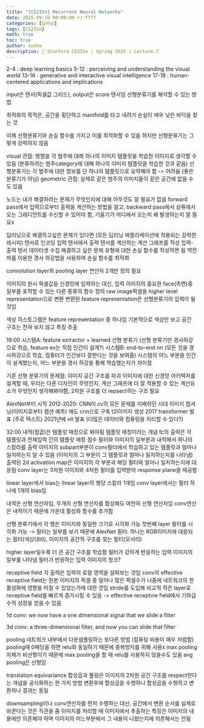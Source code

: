 ```yaml
---
title: "[CS231n] Recurrent Neural Networks"
date: 2025-09-10 00:00:00 +/-TTTT
categories: [딥러닝]
tags: [CS231n]
math: true
toc: true
author: sunho
description: 📖 Stanford CS231n | Spring 2025 | Lecture 7
---
```


2-4	: deep learning basics
5-12	: perceiving and understanding the visual world
13-16	: generative and interactive visual intelligence
17-18	: human-centered applications and implications

<Recap>
input은 텐서(픽셀값 그리드), output은 score 텐서임
선형분류기를 해석할 수 있는 방법

최적화의 목적은, 공간을 횡단하고 manifold를 타고 내려가 손실이 매우 낮은 바닥을 찾는 것

이제 선형분류기와 손실 함수를 가지고 이를 최적화할 수 있음
하지만 선형분류기는 그렇게 강력하지 않음

visual 관점: 행렬을 각 범주에 대해 하나의 이미지 템플릿을 학습한 이미지로 생각할 수 있음 (분류하려는 범주category에 대해 하나의 이미지 템플릿을 학습한 것과 같음)
선형분류기는 각 범주에 대한 정보를 단 하나의 템플릿으로 요약해야 함 -> 어려움 (좋은 분류기가 아님)
geometric 관점: 실제로 같은 범주의 이미지들이 같은 공간에 없을 수도 있음

노드는 내가 해결하려는 문제가 무엇인지에 대해 아무것도 알 필요가 없음
forward pass에서 입력으로부터 출력을 계산하는 방법을 알고, backward pass에서 상류에서 오는 그래디언트를 수신할 수 있어야 함, 기울기가 어디에서 오는지 왜 발생하는지 알 필요x

딥러닝으로 해결하고싶은 문제가 있다면 (모든 딥러닝 애플리케이션에 적용되는 강력한 레시피)
텐서로 인코딩
입력 텐서에서 출력 텐서를 계산하는 계산 그래프를 작성
입력-출력 텐서 데이터셋 수집
해결하고 싶은 문제 유형에 대한 손실 함수를 작성하면 됨
역전파를 이용한 경사 하강법을 사용하여 손실 함수를 최적화

<CNN>
convolution layer와 pooling layer 연산자 2개만 정의 필요

이미지의 원시 픽셀값을 신경망에 입력하는 대신,  입력 이미지의 중요한 face(측면)중 일부를 포착할 수 있는 다른 종류의 함수 정의
raw image픽셀을 higher level representation으로 변환
변환된 feature representation은 선형분류기의 입력이 될 것임

색상 히스토그램은 feature representation 중 하나임
기본적으로 색상만 보고 공간 구조는 전혀 보지 않고 특징 추출

19:00
시스템A: feature extractor + learned 선형 분류기 (선형 분류기만 경사하강으로 학습, feature ex는 직접 인간이 설계?)
시스템B: end-to-end nn (모든 것을 경사하강으로 학습, 컴퓨터가 인간보다 잘한다는 것을 보여줌)
시스템의 어느 부분을 인간이 설계했는지, 어느 부분을 경사 하강을 통해 학습했는지가 차이점

기존 선형 분류기의 문제점: 이미지 공간 구조를 파괴
이미지에 대한 신경망 아키텍처를 설계할 때, 우리는 다른 디자인이 무엇인지, 계산 그래프에 더 잘 적용할 수 있는 계산요소가 무엇인지 생각해봐야함, 2차원 구조를 더 repsect하는 구조 필요

AlexNet부터 시작
2012-2020: CNN이 cv의 모든 문제를 지배하던 시대
이미지 캡셔닝(이미지로부터 캡션 예측) 얘도 cnn으로 구축
t2i이미지 생성
2017 transformer 발표 (주로 텍스트)
2021년에 vit 발표 (더많은 데이터와 컴퓨팅을 처리할 수 있다?)

32:00
내적(점곱)은 템플릿 매칭으로 봐야됨
템플릿 매칭이라는 개념
fc의 출력은 각 템플릿과 전체입력 간의 템플릿 매칭 점수
필터와 이미지의 일부분과 내적해서 하나의 스칼라를 출력
이미지의 subpart부분이 conv필터에서 학습하고 있는 템플릿과 얼마나 일치하는지 알 수 있음
(이미지의 그 부분이 그 템플릿과 얼마나 일치하는지를 나타냄)
출력된 2d activation map은 이미지의 각 부분과 해당 필터와 얼마나 일치하는지에 대응됨
conv layer는 3차원 이미지와 4차원 필터를 입력받아 response plane을 제공함

linear layer에서 bias는 linear layer의 행당 스칼라 1개임
conv layer에서는 필터 하나에 1개의 bias임

내적은 선형 연산자임, 두개의 선형 연산자를 합성해도 여전히 선형 연산자임
conv연산은 내적이기 때문에 가운데 활성화 함수를 추가함

선형 분류기에서 각 행은 이미지와 동일한 크기로 시각화 가능
첫번째 layer 필터를 시각화 가능 -> 필터는 일부를 보기 때문에
AlexNet 필터: 하나는 RGB이미지에 대응되는 필터(색상대비), 이미지의 공간적 구조를 찾는 필터(모서리)

higher layer일수록 더 큰 공간 구조를 학습함
필터가 강하게 반응하는 입력 이미지의 일부를 나타냄
필터가 반응하는 입력 이미지의 청크?

receptive field
각 출력은 입력의 로컬 영역을 살펴보는 것임
conv의 effective receptive field는 원본 이미지의 픽셀 중 얼마나 많은 픽셀수가 나중에 네트워크의 한 활성화에 영향을 미칠 수 있었는가에 대한 것임
stride를 도입해 비교적 적은 layer로 receptive field를 빠르게 증가시킬 수 있음
-> effective receptvie field에서 기하급수적 성장을 얻을 수 있음

1d conv: we now have a one dimensional signal that we slide a filter

3d conv: a three-dimensional filter, and now you can slide that filter

pooling
네트워크 내부에서 다운샘플링하는 또다른 방법 (컴퓨팅 비용이 매우 저렴함)
pooling때 0패딩을 하면 relu와 동일하기 때문에 중복방지를 위해 사용x
max pooling 자체가 비선형이기 때문에 max pooling을 할 때 relu를 사용하지 않을수도 있음
avg pooling은 선형임

translation equivariance
합성곱과 풀링은 이미지의 2차원 공간 구조를 respect한다는 개념을 공식화하는 한 가지 방법
변환후에 합성곱을 수행하나 합성곱을 수행하고 변환하나 결과는 동일

downsampling이나 conv연산자를 먼저 수행하는 대신, 공간에서 변환 순서를 실제로 바꾼다는 것은 직관을 줌
이미지를 처리할 때 이미지에서 추출하는 특징은 이미지의 내용에만 의존해야 하며 이미지의 어느부분에서 그 내용이 나왔는지에 의존해서는 안됨

